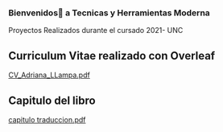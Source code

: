 ### Bienvenidos👋 a Tecnicas y Herramientas Moderna

Proyectos Realizados durante el cursado 2021- UNC


## Curriculum Vitae realizado con Overleaf

[CV_Adriana_LLampa.pdf](https://github.com/adrianallampa/adrianallampa/blob/2387a9568356a3b4ecfef1034d496f09d2c03c32/CV_Adriana_LLampa.pdf)

## Capitulo del libro

[capitulo traduccion.pdf](https://github.com/adrianallampa/adrianallampa/blob/2387a9568356a3b4ecfef1034d496f09d2c03c32/capitulo%20traduccion.pdf)
